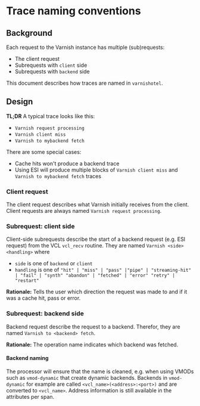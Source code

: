 # Trace naming conventions

## Background

Each request to the Varnish instance has multiple (sub)requests:

- The client request 
- Subrequests with `client` side 
- Subrequests with `backend` side

This document describes how traces are named in `varnishotel`.

## Design

**TL;DR** A typical trace looks like this:

- `Varnish request processing`
- `Varnish client miss`
- `Varnish to mybackend fetch`

There are some special cases:

- Cache hits won't produce a backend trace
- Using ESI will produce multiple blocks of `Varnish client miss` and `Varnish to mybackend fetch` traces

### Client request

The client request describes what Varnish initially receives from the client. Client requests
are always named `Varnish request processing`. 

### Subrequest: client side

Client-side subrequests describe the start of a backend request (e.g. ESI request) from the VCL 
`vcl_recv` routine. They are named `Varnish <side> <handling>` where 

- `side` is one of `backend` or `client`
- `handling` is one of `"hit" | "miss" | "pass" |"pipe" |
              "streaming-hit" | "fail" | "synth"
              "abandon" | "fetched" | "error"
              "retry" | "restart"` 

**Rationale:** Tells the user which direction the request was made to and if it was a cache hit, 
pass or error. 

### Subrequest: backend side

Backend request describe the request to a backend. Therefor, they are named `Varnish to <backend> fetch`.

**Rationale:** The operation name indicates which backend was fetched. 

#### Backend naming

The processor will ensure that the name is cleaned, e.g. when using VMODs such as `vmod-dynamic` that create dynamic backends.
Backends in `vmod-dynamic` for example are called `<vcl_name>(<address>:<port>)` and are converted to `<vcl_name>`. 
Address information is still available in the attributes per span. 